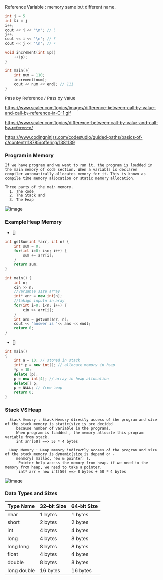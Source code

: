 
Reference Variable : memory same but different name.

```c++
int j = 5
int &i = j
i++;
cout << j << "\n"; // 6
j++;
cout << i << '\n'; // 7
cout << j << '\n'; // 7
```

```c++
void increment(int &p){
    ++(p);
}

int main(){
    int num = 110;
    increment(num);
    cout << num << endl; // 111
}
```

Pass by Reference / Pass by Value

https://www.scaler.com/topics/images/difference-between-call-by-value-and-call-by-reference-in-C-1.gif

https://www.scaler.com/topics/difference-between-call-by-value-and-call-by-reference/

https://www.codingninjas.com/codestudio/guided-paths/basics-of-c/content/118785/offering/1381139

### Program in Memory

```
If we have program and we went to run it, the program is loadded in the main memory of code section. When a variable is declared
compiler automatically allocates memory for it. This is known as compile time memory allocation or static memory allocation. 

Three parts of the main memory.
  1. The code
  2. The Stack and 
  3. The Heap
```
![image](https://user-images.githubusercontent.com/59710234/174428263-55580669-6974-4789-b176-568d772fa761.png)

### Example Heap Memory

- []

```c++
int getSum(int *arr, int n) {
    int sum = 0;
    for(int i=0; i<n; i++) {
        sum += arr[i];
    } 
    return sum;
}

int main() {
    int n;
    cin >> n;
    //variable size array
    int* arr = new int[n];
    //takign inputn in aray
    for(int i=0; i<n; i++) {
        cin >> arr[i];
    }
    int ans = getSum(arr, n);
    cout << "answer is "<< ans << endl;
    return 0;
}
```

- []

```c++
int main()
{
	int a = 10; // stored in stack
	int* p = new int(); // allocate memory in heap
	*p = 10;
	delete (p);
	p = new int[4]; // array in heap allocation
	delete[] p;
	p = NULL; // free heap
	return 0;
}
```

### Stack VS Heap

```
  Stack Memory : Stack Memory directly access of the program and size of the stack memory is static(size is pre decided
     because number of variable in the program).
     When program is loadded , the memory allocate this program variable from stack.
     int arr[50] ==> 50 * 4 bytes
     
  Heap Memory : Heap memory indirectly access of the program and size of the stack memory is dynamic(size is depend on -
     menmory[ malloc, new & pointer] ).
      Pointer help access the memory from heap. if we need to the memory from heap, we need to take a pointer.
      int* arr = new int[50] ==> 8 bytes + 50 * 4 bytes
```
![image](https://user-images.githubusercontent.com/59710234/174428350-61c74b75-4892-4b1d-a5da-74e4f7670a3e.png)


### Data Types and Sizes

| Type Name     | 32–bit Size   | 64–bit Size   |
| ------------- | ------------- | ------------- |
| char          |    1 bytes    |    1 bytes    |
| short         |    2 bytes    |    2 bytes    |
| int           |    4 bytes    |    4 bytes    |
| long          |    4 bytes    |    8 bytes    |
| long long     |    8 bytes    |    8 bytes    | 
| float         |    4 bytes    |    4  bytes   |
| double        |    8 bytes    |    8  bytes   |
| long double   |    16 bytes   |    16 bytes   |
